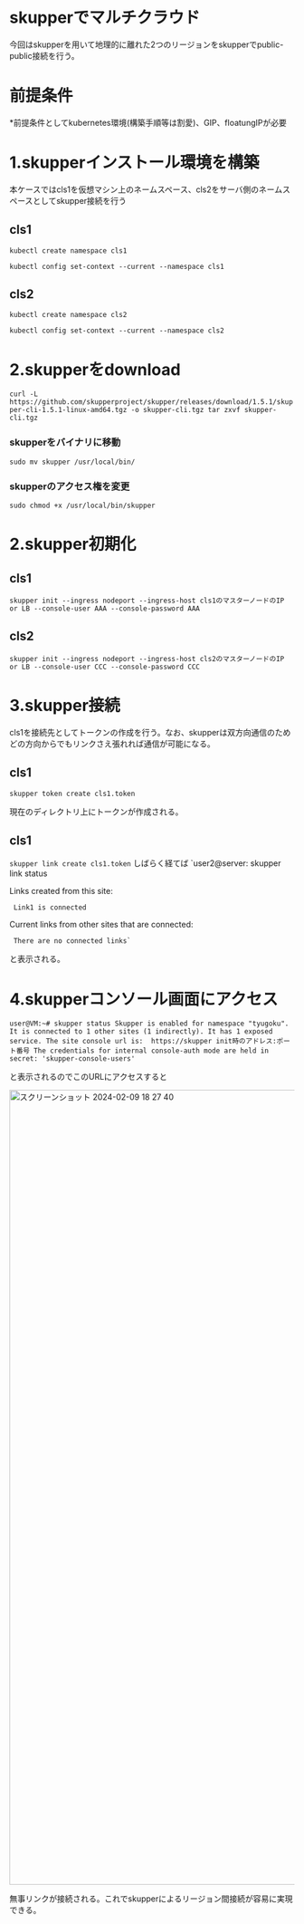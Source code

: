 # skupperでマルチクラウド
今回はskupperを用いて地理的に離れた2つのリージョンをskupperでpublic-public接続を行う。

# 前提条件
*前提条件としてkubernetes環境(構築手順等は割愛)、GIP、floatungIPが必要

# 1.skupperインストール環境を構築
本ケースではcls1を仮想マシン上のネームスペース、cls2をサーバ側のネームスペースとしてskupper接続を行う
## cls1
`kubectl create namespace cls1`

`kubectl config set-context --current --namespace cls1`

## cls2
`kubectl create namespace cls2`

`kubectl config set-context --current --namespace cls2`

#  2.skupperをdownload

`curl -L https://github.com/skupperproject/skupper/releases/download/1.5.1/skupper-cli-1.5.1-linux-amd64.tgz -o skupper-cli.tgz
tar zxvf skupper-cli.tgz`

### skupperをバイナリに移動
`sudo mv skupper /usr/local/bin/`

### skupperのアクセス権を変更
`sudo chmod +x /usr/local/bin/skupper`


# 2.skupper初期化
## cls1
`skupper init --ingress nodeport --ingress-host cls1のマスターノードのIP or LB --console-user AAA --console-password AAA`
## cls2
`skupper init --ingress nodeport --ingress-host cls2のマスターノードのIP or LB --console-user CCC --console-password CCC`

# 3.skupper接続
cls1を接続先としてトークンの作成を行う。なお、skupperは双方向通信のためどの方向からでもリンクさえ張れれば通信が可能になる。
## cls1
`skupper token create cls1.token`

現在のディレクトリ上にトークンが作成される。
## cls1
`skupper link create cls1.token`
しばらく経てば
`user2@server: skupper link status

Links created from this site:

	 Link1 is connected

Current links from other sites that are connected:

	 There are no connected links`
  と表示される。

# 4.skupperコンソール画面にアクセス

  `user@VM:~# skupper status
Skupper is enabled for namespace "tyugoku". It is connected to 1 other sites (1 indirectly). It has 1 exposed service.
The site console url is:  https://skupper init時のアドレス:ポート番号
The credentials for internal console-auth mode are held in secret: 'skupper-console-users'`

と表示されるのでこのURLにアクセスすると

<img width="1404" alt="スクリーンショット 2024-02-09 18 27 40" src="https://github.com/kakeru-com/skupper/assets/135799071/08ff60a0-7e58-45ce-8283-bf98834719e5">


無事リンクが接続される。これでskupperによるリージョン間接続が容易に実現できる。

